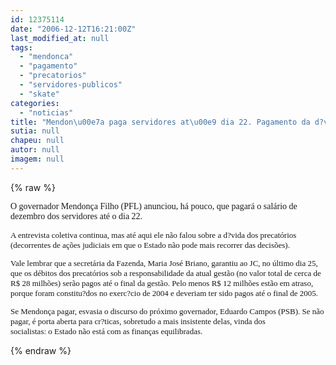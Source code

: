 ```yaml
---
id: 12375114
date: "2006-12-12T16:21:00Z"
last_modified_at: null
tags:
  - "mendonca"
  - "pagamento"
  - "precatorios"
  - "servidores-publicos"
  - "skate"
categories:
  - "noticias"
title: "Mendon\u00e7a paga servidores at\u00e9 dia 22. Pagamento da d?vida dos precat\u00f3rios, no entanto, ainda em suspense"
sutia: null
chapeu: null
autor: null
imagem: null
---
```

{% raw %}
<p><P><FONT face=Verdana>O governador Mendonça Filho (PFL) anunciou, há pouco, que pagará o salário de dezembro dos servidores até o dia 22. </FONT></P><FONT size=2></p>
<p><P><FONT face=Verdana>A entrevista coletiva continua, mas até aqui ele não falou sobre a d?vida dos precatórios (decorrentes de ações judiciais em que o Estado não pode mais recorrer das decisões). </FONT></P></p>
<p><P><FONT face=Verdana>Vale lembrar que a&nbsp;secretária da Fazenda, Maria José Briano, garantiu ao JC, no último dia 25, que os débitos dos precatórios sob a responsabilidade da atual gestão (no valor total de cerca de R$ 28 milhões) serão pagos até o final da gestão. Pelo menos R$ 12 milhões estão em atraso, porque foram constitu?dos no exerc?cio de 2004 e deveriam ter sido pagos até o final de 2005.</FONT></P></p>
<p><P><FONT face=Verdana>Se&nbsp;Mendonça pagar, esvasia o discurso do próximo governador, Eduardo Campos (PSB). Se não pagar, é porta aberta para cr?ticas, sobretudo a mais insistente delas, vinda dos socialistas:&nbsp;o&nbsp;Estado não está com as finanças equilibradas. &nbsp;</FONT></P></FONT> </p>
{% endraw %}